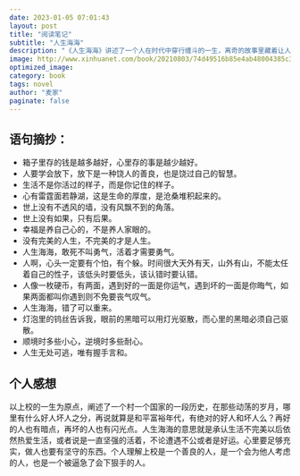 ```yaml
---
date: 2023-01-05 07:01:43
layout: post
title: "阅读笔记"
subtitle: "人生海海"
description: "《人生海海》讲述了一个人在时代中穿行缠斗的一生，离奇的故事里藏着让人叹息的人生况味,既有日常滋生的残酷，也有时间带来的仁慈。"
image: http://www.xinhuanet.com/book/20210803/74d49516b85e4ab48004385c31e4188d/2021080374d49516b85e4ab48004385c31e4188d_3-4.jpg
optimized_image: 
category: book
tags: novel
author: "麦家"
paginate: false
---
```


## 语句摘抄：

- 箱子里存的钱是越多越好，心里存的事是越少越好。
- 人要学会放下，放下是一种饶人的善良，也是饶过自己的智慧。
- 生活不是你活过的样子，而是你记住的样子。
- 心有雷霆面若静湖，这是生命的厚度，是沧桑堆积起来的。
- 世上没有不透风的墙，没有风飘不到的角落。
- 世上没有如果，只有后果。
- 幸福是养自己心的，不是养人家眼的。
- 没有完美的人生，不完美的才是人生。
- 人生海海，敢死不叫勇气，活着才需要勇气。
- 人啊，心头一定要有个怕，有个躲。时间很大天外有天，山外有山，不能太任着自己的性子，该低头时要低头，该认错时要认错。
- 人像一枚硬币，有两面，遇到好的一面是你运气，遇到坏的一面是你晦气，如果两面都叫你遇到则不免要丧气叹气。
- 人生海海，错了可以重来。
- 灯泡里的钨丝告诉我，眼前的黑暗可以用灯光驱散，而心里的黑暗必须自己驱散。
- 顺境时多些小心，逆境时多些耐心。
- 人生无处可逃，唯有握手言和。

## 个人感想

以上校的一生为原点，阐述了一个村一个国家的一段历史，在那些动荡的岁月，哪里有什么好人坏人之分，再说就算是和平富裕年代，有绝对的好人和坏人么？再好的人也有暗点，再坏的人也有闪光点。人生海海的意思就是承认生活不完美以后依然热爱生活，或者说是一直坚强的活着，不论遭遇不公或者是好运。心里要足够充实，做人也要有坚守的东西。个人理解上校是一个善良的人，是一个会为他人考虑的人，也是一个被逼急了会下狠手的人。
